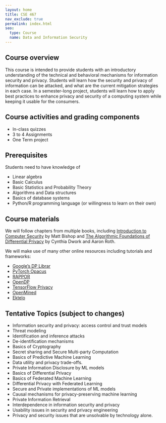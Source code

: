 ```yaml
---
layout: home
title: CSE 467
nav_exclude: true
permalink: index.html
seo:
  type: Course
  name: Data and Information Security 
---
```


## Course overview

This course is intended to provide students with an introductory understanding of the technical and behavioral mechanisms for information security and privacy. Students will learn how the security and privacy of information can be attacked, and what are the current mitigation strategies in each case. In a semester-long project, students will learn how to apply best practices to enhance privacy and security of a computing system while keeping it usable for the consumers.

## Course activities and grading components
- In-class quizzes
- 3 to 4 Assignments
- One Term project

## Prerequisites
Students need to have knowledge of
- Linear algebra
- Basic Calculus
- Basic Statistics and Probability Theory
- Algorithms and Data structures
- Basics of database systems
- Python/R programming language (or willingness to learn on their own)

## Course materials
We will follow chapters from multiple books, including
[Introduction to Computer Security](https://www.amazon.com/Introduction-Computer-Security-Matt-Bishop/dp/0321247442) by Matt Bishop and
[The Algorithmic Foundations of Differential Privacy](https://www.cis.upenn.edu/~aaroth/Papers/privacybook.pdf) by Cynthia Dwork and Aaron Roth.


We will make use of many other online resources including tutorials and frameworks:

- [Google’s DP Librar](https://github.com/google/differential-privacy)
- [PyTorch Opacus](https://opacus.ai/)
- [RAPPOR](https://github.com/google/rappor)
- [OpenDP](https://github.com/opendifferentialprivacy/)
- [TensorFlow Privacy](https://github.com/tensorflow/privacy)
- [OpenMined](https://github.com/OpenMined/OM-Welcome-Package)
- [Ektelo](https://ektelo.github.io/)

## Tentative Topics (subject to changes)
- Information security and privacy: access control and trust models
- Threat modeling
- Identification and inference attacks
- De-identification mechanisms
- Basics of Cryptography 
- Secret sharing and Secure Multi-party Computation
- Basics of Predictive Machine Learning
- Data utility and privacy trade-offs.
- Private Information Disclosure by ML models
- Basics of Differential Privacy
- Basics of Federated Machine Learning
- Differential Privacy with Federated Learning
- Secure and Private implementations of ML models
- Causal mechanisms for privacy-preserving machine learning
- Private Information Retrieval
- Interdependence in information security and privacy
- Usability issues in security and privacy engineering
- Privacy and security issues that are unsolvable by technology alone.
